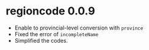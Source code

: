 # regioncode 0.0.9

+ Enable to provincial-level conversion with `province`
+ Fixed the error of `incompleteName`
+ Simplified the codes.

